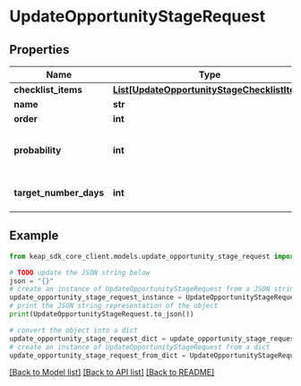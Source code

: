 # UpdateOpportunityStageRequest


## Properties

Name | Type | Description | Notes
------------ | ------------- | ------------- | -------------
**checklist_items** | [**List[UpdateOpportunityStageChecklistItem]**](UpdateOpportunityStageChecklistItem.md) |  | [optional] 
**name** | **str** |  | [optional] 
**order** | **int** |  | [optional] 
**probability** | **int** | must be an integer between 0 and 100. | [optional] 
**target_number_days** | **int** | Value should be &gt;&#x3D;0. | [optional] 

## Example

```python
from keap_sdk_core_client.models.update_opportunity_stage_request import UpdateOpportunityStageRequest

# TODO update the JSON string below
json = "{}"
# create an instance of UpdateOpportunityStageRequest from a JSON string
update_opportunity_stage_request_instance = UpdateOpportunityStageRequest.from_json(json)
# print the JSON string representation of the object
print(UpdateOpportunityStageRequest.to_json())

# convert the object into a dict
update_opportunity_stage_request_dict = update_opportunity_stage_request_instance.to_dict()
# create an instance of UpdateOpportunityStageRequest from a dict
update_opportunity_stage_request_from_dict = UpdateOpportunityStageRequest.from_dict(update_opportunity_stage_request_dict)
```
[[Back to Model list]](../README.md#documentation-for-models) [[Back to API list]](../README.md#documentation-for-api-endpoints) [[Back to README]](../README.md)



